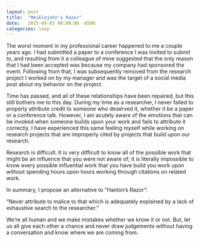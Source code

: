 ```yaml
---
layout: post
title:  "Meiklejohn's Razor"
date:   2015-09-03 00:00:00 -0500
categories: lasp
---
```


The worst moment in my professional career happened to me a couple years
ago.  I had submitted a paper to a conference I was invited to submit
to, and resulting from it a colleague of mine suggested that the only
reason that I had been accepted was because my company had sponsored the
event.  Following from that, I was subsequently removed from the
research project I worked on by my manager and was the target of a
social media post about my behavior on the project.

Time has passed, and all of these relationships have been repaired, but this
still bothers me to this day.  During my time as a researcher, I never failed
to properly attribute credit to someone who deserved it, whether it be a paper
or a conference talk.  However, I am acutely aware of the emotions that can be
invoked when someone builds upon your work and fails to attribute it correctly.
I have experienced this same feeling myself while working on research projects
that are improperly cited by projects that build upon our research.

Research is difficult.  It is very difficult to know all of the possible work
that might be an influence that you were not aware of; it is literally
impossible to know every possible influential work that you have build you work
upon without spending hours upon hours working through citations on related
work.

In summary, I propose an alternative to “Hanlon’s Razor”:

“Never attribute to malice to that which is adequately explained by a
lack of exhaustive search to the researcher.”

We’re all human and we make mistakes whether we know it or not.  But, let us
all give each other a chance and never draw judgements without having a
conversation and know where we are coming from.
